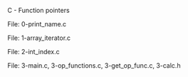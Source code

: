 C - Function pointers

File: 0-print_name.c

File: 1-array_iterator.c

File: 2-int_index.c

File: 3-main.c, 3-op_functions.c, 3-get_op_func.c, 3-calc.h
